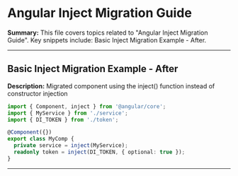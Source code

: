 # Angular Inject Migration Guide

**Summary:** This file covers topics related to "Angular Inject Migration Guide". Key snippets include: Basic Inject Migration Example - After.

---

## Basic Inject Migration Example - After

**Description:** Migrated component using the inject() function instead of constructor injection

```typescript
import { Component, inject } from '@angular/core';
import { MyService } from './service';
import { DI_TOKEN } from './token';

@Component({})
export class MyComp {
  private service = inject(MyService);
  readonly token = inject(DI_TOKEN, { optional: true });
}
```

---